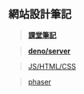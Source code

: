 ## 網站設計筆記

> **[課堂筆記](./ClassNote)**



> **[deno/server](./deno)**



> [JS/HTML/CSS](./JS)



> [phaser](./Phaser)
